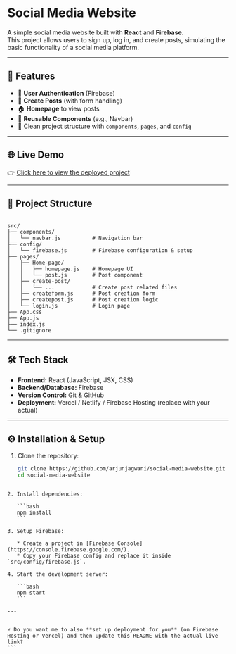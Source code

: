 # Social Media Website

A simple social media website built with **React** and **Firebase**.  
This project allows users to sign up, log in, and create posts, simulating the basic functionality of a social media platform.

---

## 🚀 Features

- 🔐 **User Authentication** (Firebase)
- 📝 **Create Posts** (with form handling)
- 🏠 **Homepage** to view posts
- 🔄 **Reusable Components** (e.g., Navbar)
- 📂 Clean project structure with `components`, `pages`, and `config`

---

## 🌐 Live Demo

👉 [Click here to view the deployed project](https://social-media-website-dummy.web.app)  

---

## 📂 Project Structure

```

src/
├── components/
│   └── navbar.js          # Navigation bar
├── config/
│   └── firebase.js        # Firebase configuration & setup
├── pages/
│   ├── Home-page/
│   │   ├── homepage.js    # Homepage UI
│   │   └── post.js        # Post component
│   ├── create-post/
│   │   └── ...            # Create post related files
│   ├── createform.js      # Post creation form
│   ├── createpost.js      # Post creation logic
│   └── login.js           # Login page
├── App.css
├── App.js
├── index.js
└── .gitignore

````

---

## 🛠️ Tech Stack

- **Frontend:** React (JavaScript, JSX, CSS)
- **Backend/Database:** Firebase
- **Version Control:** Git & GitHub
- **Deployment:** Vercel / Netlify / Firebase Hosting (replace with your actual)

---

## ⚙️ Installation & Setup

1. Clone the repository:
   ```bash
   git clone https://github.com/arjunjagwani/social-media-website.git
   cd social-media-website
````

2. Install dependencies:

   ```bash
   npm install
   ```

3. Setup Firebase:

   * Create a project in [Firebase Console](https://console.firebase.google.com/).
   * Copy your Firebase config and replace it inside `src/config/firebase.js`.

4. Start the development server:

   ```bash
   npm start
   ```

---


⚡ Do you want me to also **set up deployment for you** (on Firebase Hosting or Vercel) and then update this README with the actual live link?
```
